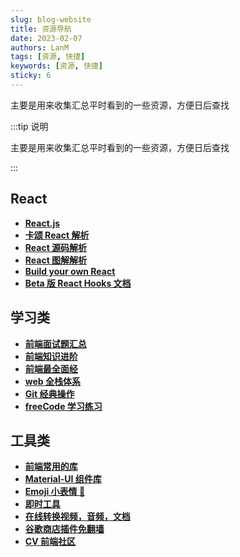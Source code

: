 ```yaml
---
slug: blog-website
title: 资源导航
date: 2023-02-07
authors: LanM
tags: [资源, 快捷]
keywords: [资源, 快捷]
sticky: 6
---
```


主要是用来收集汇总平时看到的一些资源，方便日后查找

<!-- truncate -->

:::tip 说明

主要是用来收集汇总平时看到的一些资源，方便日后查找

:::

## React

- **[React.js](https://reactjs.org/)**
- **[卡颂 React 解析](https://react.iamkasong.com/)**
- **[React 源码解析](https://react.jokcy.me/)**
- **[React 图解解析](https://7kms.github.io/react-illustration-series/main/macro-structure/)**
- **[Build your own React](https://pomb.us/build-your-own-react/)**
- **[Beta 版 React Hooks 文档](https://beta.reactjs.org/)**

## 学习类

- **[前端面试题汇总](https://www.yuque.com/cuggz/interview)**
- **[前端知识进阶](https://www.yuque.com/cuggz/feplus)**
- **[前端最全面经](https://juejin.cn/post/6905294475539513352)**
- **[web 全栈体系](https://senior-frontend.pages.dev/)**
- **[Git 经典操作](https://mp.weixin.qq.com/s/0PKUY7Nh2oSqiwovL6zG8A)**
- **[freeCode 学习练习](https://www.freecodecamp.org/chinese/learn/)**

## 工具类

- **[前端常用的库](https://mp.weixin.qq.com/s/hwEU8tNgeO0f1XQob3B9QQ)**
- **[Material-UI 组件库](https://v5-0-6.mui.com/zh/getting-started/installation/)**
- **[Emoji 小表情 🤣](https://emojipedia.org/)**
- **[即时工具](https://www.67tool.com/rank/hot)**
- **[在线转换视频，音频，文档](https://www.aconvert.com/cn/)**
- **[谷歌商店插件免翻墙](https://www.crxsoso.com/webstore/category/extensions)**
- **[CV 前端社区](https://www.5cv.top/)**
